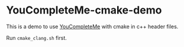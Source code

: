 YouCompleteMe-cmake-demo 
========================

This is a demo to use [YouCompleteMe](https://github.com/Valloric/YouCompleteMe) with cmake in c++ header files. 

Run `cmake_clang.sh` first.
